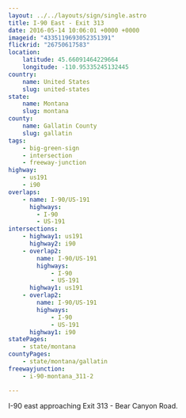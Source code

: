 ```yaml
---
layout: ../../layouts/sign/single.astro
title: I-90 East - Exit 313
date: 2016-05-14 10:06:01 +0000 +0000
imageid: "4335119693052351391"
flickrid: "26750617583"
location:
    latitude: 45.66091464229664
    longitude: -110.95335245132445
country:
    name: United States
    slug: united-states
state:
    name: Montana
    slug: montana
county:
    name: Gallatin County
    slug: gallatin
tags:
    - big-green-sign
    - intersection
    - freeway-junction
highway:
    - us191
    - i90
overlaps:
    - name: I-90/US-191
      highways:
        - I-90
        - US-191
intersections:
    - highway1: us191
      highway2: i90
    - overlap2:
        name: I-90/US-191
        highways:
            - I-90
            - US-191
      highway1: us191
    - overlap2:
        name: I-90/US-191
        highways:
            - I-90
            - US-191
      highway1: i90
statePages:
    - state/montana
countyPages:
    - state/montana/gallatin
freewayjunction:
    - i-90-montana_311-2

---
```

I-90 east approaching Exit 313 - Bear Canyon Road.